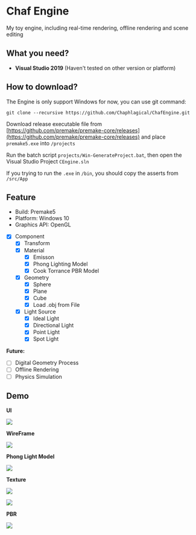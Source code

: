 # Chaf Engine

My toy engine, including real-time rendering, offline rendering and scene editing

## What you need?

* **Visual Studio 2019** (Haven't tested on other version or platform)

## How to download?

The Engine is only support Windows for now, you can use git command:

```shell
git clone --recursive https://github.com/Chaphlagical/ChafEngine.git
```

Download release executable file from [https://github.com/premake/premake-core/releases](https://github.com/premake/premake-core/releases) and place `premake5.exe` into `/projects`

Run the batch script `projects/Win-GenerateProject.bat`, then open the Visual Studio Project `CEngine.sln`

If you trying to run the `.exe` in `/bin`, you should copy the asserts from `/src/App`

## Feature

* Build: Premake5
* Platform: Windows 10
* Graphics API: OpenGL

- [x] Component
	- [x] Transform
	- [x] Material
		- [x] Emisson
		- [x] Phong Lighting Model
		- [x] Cook Torrance PBR Model
	- [x] Geometry
		- [x] Sphere
		- [x] Plane
		- [x] Cube
		- [x] Load .obj from File
	- [x] Light Source
		- [x] Ideal Light
		- [x] Directional Light
		- [x] Point Light
		- [x] Spot Light

**Future:**

- [ ] Digital Geometry Process
- [ ] Offline Rendering
- [ ] Physics Simulation

## Demo

**UI**

![](https://chaphlagical.github.io/external/CG_Demo/ChafEngine/UI.png)

**WireFrame**

![](https://chaphlagical.github.io/external/CG_Demo/ChafEngine/wireframe.png)

**Phong Light Model**

![](https://chaphlagical.github.io/external/CG_Demo/ChafEngine/Phong.png)

**Texture**

![](https://chaphlagical.github.io/external/CG_Demo/ChafEngine/texture.png)

![](https://chaphlagical.github.io/external/CG_Demo/ChafEngine/texture1.png)

**PBR**

![](https://chaphlagical.github.io/external/CG_Demo/ChafEngine/pbr.png)

